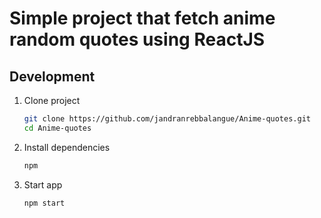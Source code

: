 # Simple project that fetch anime random quotes using ReactJS
## Development

1. Clone project

   ```bash
   git clone https://github.com/jandranrebbalangue/Anime-quotes.git
   cd Anime-quotes
   ```

2. Install dependencies

   ```bash
   npm
   ```

3. Start app

   ```bash
   npm start
   ```
